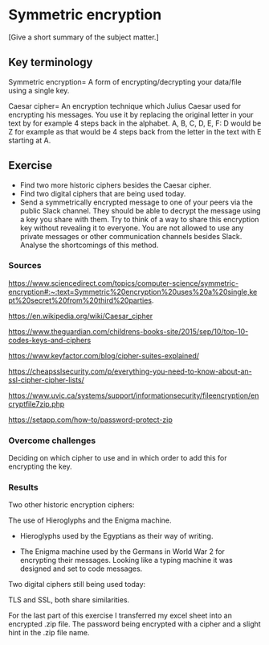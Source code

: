# Symmetric encryption
[Give a short summary of the subject matter.]

## Key terminology
Symmetric encryption= A form of encrypting/decrypting your data/file using a single key.

Caesar cipher= An encryption technique which Julius Caesar used for encrypting his messages. You use it by replacing the original letter in your text by for example 4 steps back in the alphabet. A, B, C, D, E, F: D would be Z for example as that would be 4 steps back from the letter in the text with E starting at A.

## Exercise
- Find two more historic ciphers besides the Caesar cipher.
- Find two digital ciphers that are being used today.
- Send a symmetrically encrypted message to one of your peers via the public Slack channel. They should be able to decrypt the message using a key you share with them. Try to think of a way to share this encryption key without revealing it to everyone. 
You are not allowed to use any private messages or other communication channels besides Slack. Analyse the shortcomings of this method.

### Sources
https://www.sciencedirect.com/topics/computer-science/symmetric-encryption#:~:text=Symmetric%20encryption%20uses%20a%20single,kept%20secret%20from%20third%20parties.

https://en.wikipedia.org/wiki/Caesar_cipher

https://www.theguardian.com/childrens-books-site/2015/sep/10/top-10-codes-keys-and-ciphers

https://www.keyfactor.com/blog/cipher-suites-explained/

https://cheapsslsecurity.com/p/everything-you-need-to-know-about-an-ssl-cipher-cipher-lists/

https://www.uvic.ca/systems/support/informationsecurity/fileencryption/encryptfile7zip.php

https://setapp.com/how-to/password-protect-zip

### Overcome challenges
Deciding on which cipher to use and in which order to add this for encrypting the key.

### Results
Two other historic encryption ciphers:

The use of Hieroglyphs and the Enigma machine.

- Hieroglyphs used by the Egyptians as their way of writing.

- The Enigma machine used by the Germans in World War 2 for encrypting their messages. Looking like a typing machine it was designed and set to code messages.

Two digital ciphers still being used today:

TLS and SSL, both share similarities.

For the last part of this exercise I transferred my excel sheet into an encrypted .zip file. The password being encrypted with a cipher and a slight hint in the .zip file name.
